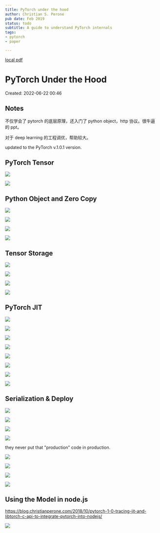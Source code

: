 ```yaml
---
title: PyTorch under the hood
author: Christian S. Perone
pub date: Feb 2019
status: todo
subtitle: A guide to understand PyTorch internals
tags:
- pytorch
- paper

---
```


[local pdf](../../../pdfs/PyTorch%20under%20the%20hood.pdf)

# PyTorch Under the Hood

Created: 2022-06-22 00:46

## Notes

不仅学会了 pytorch 的底层原理，还入门了 python object，http 协议。很牛逼的 ppt。

对于 deep learning 的工程调优，帮助较大。

updated to the PyTorch v.1.0.1 version.

## PyTorch Tensor

![](https://tva1.sinaimg.cn/large/e6c9d24egy1h3gvyfr358j20zc0o6dii.jpg)

![](https://tva1.sinaimg.cn/large/e6c9d24egy1h3gvwxfzobj20ym0l4n0u.jpg)

## Python Object and Zero Copy

![](https://tva1.sinaimg.cn/large/e6c9d24egy1h3grjm3kzlj20qt0inq4h.jpg)

![](https://tva1.sinaimg.cn/large/e6c9d24egy1h3grkuxbetj214x0pzdhd.jpg)

![](https://tva1.sinaimg.cn/large/e6c9d24egy1h3grmckyqvj20qi0iimys.jpg)

![](https://tva1.sinaimg.cn/large/e6c9d24egy1h3grolj4dtj20qk0ic0ul.jpg)

## Tensor Storage

![](https://tva1.sinaimg.cn/large/e6c9d24egy1h3gruip855j20q70hudho.jpg)

![](https://tva1.sinaimg.cn/large/e6c9d24egy1h3grtuo78rj20q20i5gob.jpg)

![](https://tva1.sinaimg.cn/large/e6c9d24egy1h3grvm8l9mj20q40ic0vw.jpg)

![](https://tva1.sinaimg.cn/large/e6c9d24egy1h3grwydpyoj20qd0g9q4a.jpg)

## PyTorch JIT

![](https://tva1.sinaimg.cn/large/e6c9d24egy1h3grfc8hggj215i0nr78d.jpg)

![](https://tva1.sinaimg.cn/large/e6c9d24egy1h3gs5lmzjcj20qa0ecjsj.jpg)

![](https://tva1.sinaimg.cn/large/e6c9d24egy1h3gsqhlsywj20qi0hvgn8.jpg)

![](https://tva1.sinaimg.cn/large/e6c9d24egy1h3gsvdp0nwj218d0u0go0.jpg)

![](https://tva1.sinaimg.cn/large/e6c9d24egy1h3gsvrldwbj218x0u0tb6.jpg)

![](https://tva1.sinaimg.cn/large/e6c9d24egy1h3gsxu3xgij218f0u0n1p.jpg)

![](https://tva1.sinaimg.cn/large/e6c9d24egy1h3gsyz3x8kj21880u0424.jpg)

![](https://tva1.sinaimg.cn/large/e6c9d24egy1h3gszkjcatj21go0u041t.jpg)

## Serialization & Deploy

![](https://tva1.sinaimg.cn/large/e6c9d24egy1h3gt1ths3vj21b90u0dj8.jpg)

![](https://tva1.sinaimg.cn/large/e6c9d24egy1h3gt5qa1utj21810u043i.jpg)

![](https://tva1.sinaimg.cn/large/e6c9d24egy1h3gt5e8szdj21e50u0gqy.jpg)

![](https://tva1.sinaimg.cn/large/e6c9d24egy1h3gta7x925j21dj0u0799.jpg)

they never put that "production" code in production.

![](https://tva1.sinaimg.cn/large/e6c9d24egy1h3gtch43qbj217a0u0dk6.jpg)

![](https://tva1.sinaimg.cn/large/e6c9d24egy1h3gtk8qpiij217r0u0q7m.jpg)

![](https://tva1.sinaimg.cn/large/e6c9d24egy1h3gtllpjw2j21a90u0tdd.jpg)

![](https://tva1.sinaimg.cn/large/e6c9d24egy1h3gtnxziwoj219m0u076t.jpg)

## Using the Model in node.js

https://blog.christianperone.com/2018/10/pytorch-1-0-tracing-jit-and-libtorch-c-api-to-integrate-pytorch-into-nodejs/

![](https://tva1.sinaimg.cn/large/e6c9d24egy1h3gt7ayky9j21ak0m641p.jpg)
